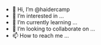 - 👋 Hi, I’m @haidercamp
- 👀 I’m interested in ...
- 🌱 I’m currently learning ...
- 💞️ I’m looking to collaborate on ...
- 📫 How to reach me ...

<!---
haidercamp/haidercamp is a ✨ special ✨ repository because its `README.md` (this file) appears on your GitHub profile.
You can click the Preview link to take a look at your changes.
--->
